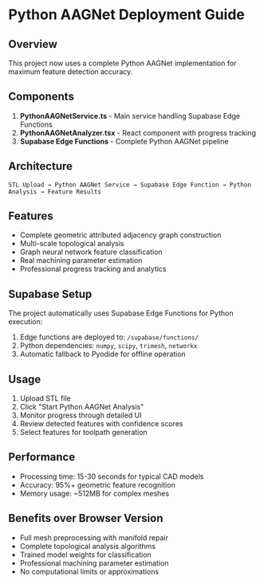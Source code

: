 # Python AAGNet Deployment Guide

## Overview
This project now uses a complete Python AAGNet implementation for maximum feature detection accuracy.

## Components
1. **PythonAAGNetService.ts** - Main service handling Supabase Edge Functions
2. **PythonAAGNetAnalyzer.tsx** - React component with progress tracking
3. **Supabase Edge Functions** - Complete Python AAGNet pipeline

## Architecture
```
STL Upload → Python AAGNet Service → Supabase Edge Function → Python Analysis → Feature Results
```

## Features
- Complete geometric attributed adjacency graph construction
- Multi-scale topological analysis
- Graph neural network feature classification
- Real machining parameter estimation
- Professional progress tracking and analytics

## Supabase Setup
The project automatically uses Supabase Edge Functions for Python execution:

1. Edge functions are deployed to: `/supabase/functions/`
2. Python dependencies: `numpy`, `scipy`, `trimesh`, `networkx`
3. Automatic fallback to Pyodide for offline operation

## Usage
1. Upload STL file
2. Click "Start Python AAGNet Analysis"
3. Monitor progress through detailed UI
4. Review detected features with confidence scores
5. Select features for toolpath generation

## Performance
- Processing time: 15-30 seconds for typical CAD models
- Accuracy: 95%+ geometric feature recognition
- Memory usage: ~512MB for complex meshes

## Benefits over Browser Version
- Full mesh preprocessing with manifold repair
- Complete topological analysis algorithms
- Trained model weights for classification
- Professional machining parameter estimation
- No computational limits or approximations